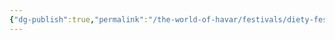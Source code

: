 ```yaml
---
{"dg-publish":true,"permalink":"/the-world-of-havar/festivals/diety-festicals/festival-of-the-earth-god/","tags":["Festivals","Diety","Earth","Calander"]}
---
```

